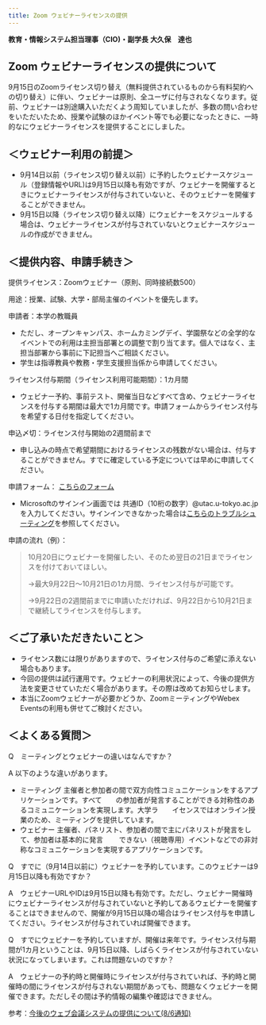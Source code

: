 ```yaml
---
title: Zoom ウェビナーライセンスの提供
---
```

**教育・情報システム担当理事（CIO)・副学長** 
**大久保　達也** 
　　　　　　　　　　　　　　　　　　　　　　　　　　　　　　　　　　　　　　　　　　　　　　　　　　　　　　　　　　　　　 
## Zoom ウェビナーライセンスの提供について 

9月15日のZoomライセンス切り替え（無料提供されているものから有料契約への切り替え）に伴い、ウェビナーは原則、全ユーザに付与されなくなります。従前、ウェビナーは別途購入いただくよう周知していましたが、多数の問い合わせをいただいたため、授業や試験のほかイベント等でも必要になったときに、一時的なにウェビナーライセンスを提供することにしました。 

## ＜ウェビナー利用の前提＞ 

- 9月14日以前（ライセンス切り替え以前）に予約したウェビナースケジュール（登録情報やURL)は9月15日以降も有効ですが、ウェビナーを開催するときにウェビナーライセンスが付与されていないと、そのウェビナーを開催することができません。 
- 9月15日以降（ライセンス切り替え以降）にウェビナーをスケジュールする場合は、ウェビナーライセンスが付与されていないとウェビナースケジュールの作成ができません。 

 
## ＜提供内容、申請手続き＞ 

提供ライセンス：Zoomウェビナー（原則、同時接続数500） 

用途：授業、試験、大学・部局主催のイベントを優先します。 

申請者：本学の教職員 
- ただし、オープンキャンパス、ホームカミングデイ、学園祭などの全学的なイベントでの利用は主担当部署との調整で割り当てます。個人ではなく、主担当部署から事前に下記担当へご相談ください。 
- 学生は指導教員や教務・学生支援担当係から申請してください。 

ライセンス付与期間（ライセンス利用可能期間）：1カ月間 
- ウェビナー予約、事前テスト、開催当日などすべて含め、ウェビナーライセンスを付与する期間は最大で1カ月間です。申請フォームからライセンス付与を希望する日付を指定してください。 

申込〆切：ライセンス付与開始の2週間前まで 
- 申し込みの時点で希望期間におけるライセンスの残数がない場合は、付与することができません。すでに確定している予定については早めに申請してください。 

申請フォーム： [こちらのフォーム](https://tinyurl.com/yxwvaz5g) 
- Microsoftのサインイン画面では 共通ID（10桁の数字）@utac.u-tokyo.ac.jp を入力してください。サインインできなかった場合は[こちらのトラブルシューティング](../faq/msaccount-troubleshooting)を参照してください。 

申請の流れ（例）： 
> 10月20日にウェビナーを開催したい、そのため翌日の21日までライセンスを付けておいてほしい。 
> 
> →最大9月22日～10月21日の1カ月間、ライセンス付与が可能です。 
> 
> →9月22日の2週間前までに申請いただければ、9月22日から10月21日まで継続してライセンスを付与します。 

## ＜ご了承いただきたいこと＞ 

- ライセンス数には限りがありますので、ライセンス付与のご希望に添えない場合もあります。 
- 今回の提供は試行運用です。ウェビナーの利用状況によって、今後の提供方法を変更させていただく場合があります。その際は改めてお知らせします。 
- 本当にZoomウェビナーが必要かどうか、ZoomミーティングやWebex Eventsの利用も併せてご検討ください。 

## ＜よくある質問＞ 

Q　ミーティングとウェビナーの違いはなんですか？ 

A  以下のような違いがあります。	
- ミーティング  主催者と参加者の間で双方向性コミュニケーションをするアプリケーションです。すべて　　の参加者が発言することができる対称性のあるコミュニケーションを実現します。大学ラ　　イセンスではオンライン授業のため、ミーティングを提供しています。 
- ウェビナー  主催者、パネリスト、参加者の間で主にパネリストが発言をして、参加者は基本的に発言 　　できない（視聴専用）イベントなどでの非対称なコミュニケーションを実現するアプリケーションです。 

Q　すでに（9月14日以前に）ウェビナーを予約しています。このウェビナーは9月15日以降も有効ですか？ 

A　ウェビナーURLやIDは9月15日以降も有効です。ただし、ウェビナー開催時にウェビナーライセンスが付与されていないと予約してあるウェビナーを開催することはできませんので、開催が9月15日以降の場合はライセンス付与を申請してください。ライセンスが付与されていれば開催できます。 

Q　すでにウェビナーを予約していますが、開催は来年です。ライセンス付与期間が1カ月ということは、9月15日以降、しばらくライセンスが付与されていない状況になってしまいます。これは問題ないのですか？ 

A　ウェビナーの予約時と開催時にライセンスが付与されていれば、予約時と開催時の間にライセンスが付与されない期間があっても、問題なくウェビナーを開催できます。ただしその間は予約情報の編集や確認はできません。 

参考：[今後のウェブ会議システムの提供について(8/6通知)](https://utelecon.github.io/notice/webmeetingaccount20200915) 
 